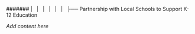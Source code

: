 ####### |   |   |   |   |   |   ├── Partnership with Local Schools to Support K-12 Education

*Add content here*
